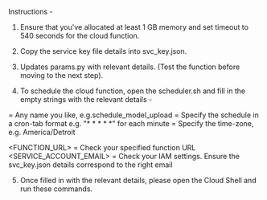 Instructions - 

1. Ensure that you've allocated at least 1 GB memory and set timeout to 540 seconds for the cloud function. 

2. Copy the service key file details into svc_key.json.

3. Updates params.py with relevant details. (Test the function before moving to the next step).

4. To schedule the cloud function, open the scheduler.sh and fill in the empty strings with the relevant details - 

<JOBNAME> = Any name you like, e.g.schedule_model_upload
<SCHEDULE> = Specify the schedule in a cron-tab format e.g. "* * * * *" for each minute
<TIMEZONE> = Specify the time-zone, e.g. America/Detroit

<FUNCTION_URL> = Check your specified function URL
<SERVICE_ACCOUNT_EMAIL> = Check your IAM settings. Ensure the svc_key.json details correspond to the right email

5. Once filled in with the relevant details, please open the Cloud Shell and run these commands.
